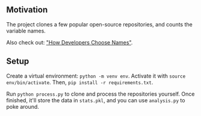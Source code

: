 ## Motivation

The project clones a few popular open-source repositories, and counts the
variable names.

Also check out: 
["How Developers Choose Names"](https://arxiv.org/abs/2103.07487).

## Setup

Create a virtual environment: `python -m venv env`. Activate it with
`source env/bin/activate`. Then, `pip install -r requirements.txt`.

Run `python process.py` to clone and process the repositories yourself. Once
finished, it'll store the data in `stats.pkl`, and you can use `analysis.py`
to poke around.

